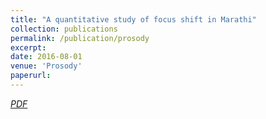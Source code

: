 ```yaml
---
title: "A quantitative study of focus shift in Marathi"
collection: publications
permalink: /publication/prosody
excerpt: 
date: 2016-08-01
venue: 'Prosody'
paperurl: 
---
```

[*PDF*](https://ishansd.github.io/files/prosody.pdf)
